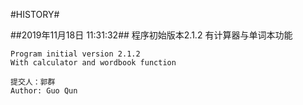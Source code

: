#HISTORY#

##2019年11月18日 11:31:32##
	程序初始版本2.1.2
	有计算器与单词本功能

	Program initial version 2.1.2
	With calculator and wordbook function

	提交人：郭群
	Author: Guo Qun
